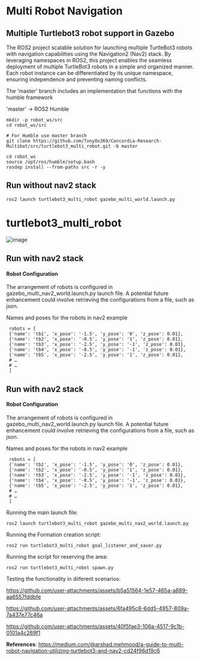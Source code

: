 # Multi Robot Navigation
## Multiple Turtlebot3 robot support in Gazebo
The ROS2 project  scalable solution for launching multiple TurtleBot3 robots with navigation capabilities using the Navigation2 (Nav2) stack. By leveraging namespaces in ROS2, this project enables the seamless deployment of multiple TurtleBot3 robots in a simple and organized manner. Each robot instance can be differentiated by its unique namespace, ensuring independence and preventing naming conflicts.

The 'master' branch includes an implementation that functions with the humble framework

'master' -> ROS2 Humble
```
mkdir -p robot_ws/src
cd robot_ws/src

# For Humble use master branch
git clone https://github.com/TonyOx369/Concordia-Research-Multibot/src/turtlebot3_multi_robot.git -b master

cd robot_ws
source /opt/ros/humble/setup.bash
rosdep install --from-paths src -r -y
```
## Run without nav2 stack
```
ros2 launch turtlebot3_multi_robot gazebo_multi_world.launch.py 
```
# turtlebot3_multi_robot

![image](https://github.com/arshadlab/turtlebot3_multi_robot/assets/85929438/fc958709-018d-48d2-b5b6-6674b53913c8)

## Run with nav2 stack

#### Robot Configuration

The arrangement of robots is configured in gazebo_multi_nav2_world.launch.py launch file. A potential future enhancement could involve retrieving the configurations from a file, such as json.

Names and poses for the robots in nav2 example
```
 robots = [
 {'name': 'tb1', 'x_pose': '-1.5', 'y_pose': '0', 'z_pose': 0.01},
 {'name': 'tb2', 'x_pose': '-0.5', 'y_pose': '1', 'z_pose': 0.01},
 {'name': 'tb3', 'x_pose': '-2.5', 'y_pose': '-1', 'z_pose': 0.01},
 {'name': 'tb4', 'x_pose': '-0.5', 'y_pose': '-1', 'z_pose': 0.01},
 {'name': 'tb5', 'x_pose': '-2.5', 'y_pose': '1', 'z_pose': 0.01},
 # …
 # …
 ]
```
## Run with nav2 stack

#### Robot Configuration

The arrangement of robots is configured in gazebo_multi_nav2_world.launch.py launch file. A potential future enhancement could involve retrieving the configurations from a file, such as json.

Names and poses for the robots in nav2 example
```
 robots = [
 {'name': 'tb1', 'x_pose': '-1.5', 'y_pose': '0', 'z_pose': 0.01},
 {'name': 'tb2', 'x_pose': '-0.5', 'y_pose': '1', 'z_pose': 0.01},
 {'name': 'tb3', 'x_pose': '-2.5', 'y_pose': '-1', 'z_pose': 0.01},
 {'name': 'tb4', 'x_pose': '-0.5', 'y_pose': '-1', 'z_pose': 0.01},
 {'name': 'tb5', 'x_pose': '-2.5', 'y_pose': '1', 'z_pose': 0.01},
 # …
 # …
 ]
```
Running the main launch file:
```
ros2 launch turtlebot3_multi_robot gazebo_multi_nav2_world.launch.py 
```

Running the Formation creation script:
```
ros2 run turtlebot3_multi_robot goal_listener_and_saver.py 
```

Running the script for reserving the area:
```
ros2 run turtlebot3_multi_robot spawn.py 
```
Testing the functionality in diiferent scenarios:


https://github.com/user-attachments/assets/b5a51564-1e57-465a-a889-aa6557fddbfe


https://github.com/user-attachments/assets/6fa495c8-6dd5-4957-809a-7a437e77c46a


https://github.com/user-attachments/assets/40f5fae3-106a-4517-9c1b-0101a4c269f1









**References**: https://medium.com/@arshad.mehmood/a-guide-to-multi-robot-navigation-utilizing-turtlebot3-and-nav2-cd24f96d19c6



